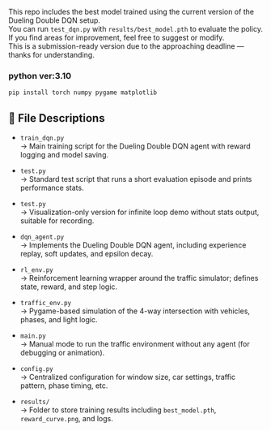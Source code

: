 This repo includes the best model trained using the current version of the Dueling Double DQN setup.  
You can run `test_dqn.py` with `results/best_model.pth` to evaluate the policy.  
If you find areas for improvement, feel free to suggest or modify.  
This is a submission-ready version due to the approaching deadline — thanks for understanding.  

### python ver:3.10

```python
pip install torch numpy pygame matplotlib
```

## 📂 File Descriptions

- `train_dqn.py`  
  → Main training script for the Dueling Double DQN agent with reward logging and model saving.

- `test.py`  
  → Standard test script that runs a short evaluation episode and prints performance stats.

- `test.py`  
  → Visualization-only version for infinite loop demo without stats output, suitable for recording.

- `dqn_agent.py`  
  → Implements the Dueling Double DQN agent, including experience replay, soft updates, and epsilon decay.

- `rl_env.py`  
  → Reinforcement learning wrapper around the traffic simulator; defines state, reward, and step logic.

- `traffic_env.py`  
  → Pygame-based simulation of the 4-way intersection with vehicles, phases, and light logic.

- `main.py`  
  → Manual mode to run the traffic environment without any agent (for debugging or animation).

- `config.py`  
  → Centralized configuration for window size, car settings, traffic pattern, phase timing, etc.

- `results/`  
  → Folder to store training results including `best_model.pth`, `reward_curve.png`, and logs.
